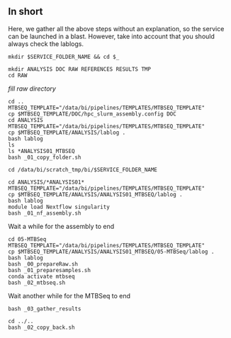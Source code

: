 

## In short
Here, we gather all the above steps without an explanation, so the service can be launched in a blast. However, take into account that you should always check the lablogs.

```
mkdir $SERVICE_FOLDER_NAME && cd $_
```
```
mkdir ANALYSIS DOC RAW REFERENCES RESULTS TMP
cd RAW
```

*fill raw directory*

```
cd ..
MTBSEQ_TEMPLATE="/data/bi/pipelines/TEMPLATES/MTBSEQ_TEMPLATE"
cp $MTBSEQ_TEMPLATE/DOC/hpc_slurm_assembly.config DOC
cd ANALYSIS
MTBSEQ_TEMPLATE="/data/bi/pipelines/TEMPLATES/MTBSEQ_TEMPLATE"
cp $MTBSEQ_TEMPLATE/ANALYSIS/lablog .
bash lablog
ls
ls *ANALYSIS01_MTBSEQ
bash _01_copy_folder.sh
```
```
cd /data/bi/scratch_tmp/bi/$SERVICE_FOLDER_NAME
```
```
cd ANALYSIS/*ANALYSIS01*
MTBSEQ_TEMPLATE="/data/bi/pipelines/TEMPLATES/MTBSEQ_TEMPLATE"
cp $MTBSEQ_TEMPLATE/ANALYSIS/ANALYSIS01_MTBSEQ/lablog .
bash lablog
module load Nextflow singularity
bash _01_nf_assembly.sh
```

Wait a while for the assembly to end

```
cd 05-MTBSeq
MTBSEQ_TEMPLATE="/data/bi/pipelines/TEMPLATES/MTBSEQ_TEMPLATE"
cp $MTBSEQ_TEMPLATE/ANALYSIS/ANALYSIS01_MTBSEQ/05-MTBSeq/lablog .
bash lablog
bash _00_prepareRaw.sh
bash _01_preparesamples.sh
conda activate mtbseq
bash _02_mtbseq.sh
```
Wait another while for the MTBSeq to end
```
bash _03_gather_results
```
```
cd ../..
bash _02_copy_back.sh
```
